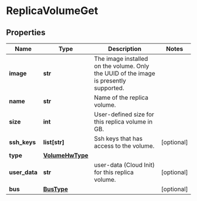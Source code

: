 # ReplicaVolumeGet

## Properties
| Name | Type | Description | Notes |
| ------------ | ------------- | ------------- | ------------- |
| **image** | **str** | The image installed on the volume. Only the UUID of the image is presently supported. |  |
| **name** | **str** | Name of the replica volume. |  |
| **size** | **int** | User-defined size for this replica volume in GB. |  |
| **ssh_keys** | **list[str]** | Ssh keys that has access to the volume. | [optional]  |
| **type** | [**VolumeHwType**](VolumeHwType.md) |  |  |
| **user_data** | **str** | user-data (Cloud Init) for this replica volume. | [optional]  |
| **bus** | [**BusType**](BusType.md) |  | [optional]  |


